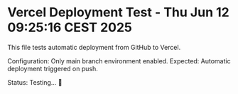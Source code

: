 # Vercel Deployment Test - Thu Jun 12 09:25:16 CEST 2025

This file tests automatic deployment from GitHub to Vercel.

Configuration: Only main branch environment enabled.
Expected: Automatic deployment triggered on push.

Status: Testing... 🚀
